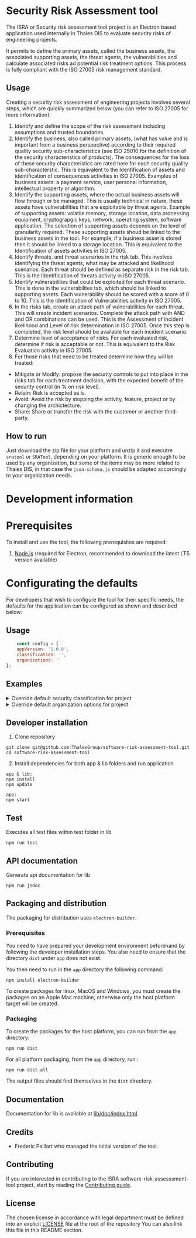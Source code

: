# Security Risk Assessment tool

The ISRA or Security risk assessment tool project is an Electron based application used internally in Thales DIS to evaluate security risks of engineering projects. 

It permits to define the primary assets, called the business assets, the associated supporting assets, the threat agents, the vulnerabilities and calculate associated risks ad potential risk treatment options. This process is fully compliant with the ISO 27005 risk management standard.

## Usage ##

Creating a security risk assessment of engineering projects involves several steps, which are quickly summarized below (you can refer to ISO 27005 for more information):
1. Identify and define the scope of the risk assessment including assumptions and trusted boundaries.
2. Identify the business, also called primary assets, (what has value and is important from a business perspective) according to their required quality security sub-characteristics (see ISO 25010 for the definition of the security characteristics of products). The consequences for the loss of these security characteristics are rated here for each security quality sub-characterstic. This is equivalent to the Identification of assets and identification of consequences activities in ISO 27005. Examples of business assets: a payment service, user personal information, intellectual property or algorithm.
3. Identify the supporting assets, where the actual business assets will flow through or be managed. This is usually technical in nature, these assets have vulnerabilities that are exploitable by threat agents. Example of supporting assets: volatile memory, storage location, data processing equipment, cryptograpgic keys, network, operating system, software application. The selection of supporting assets depends on the level of granularity required. These supporting assets shoud be linked to the business assets in the tool. For example, if a business asset is stored then it should be linked to a storage location. This is equivalent to the Identification of assets activities in ISO 27005.
4. Identify threats, and threat scenarios in the risk tab. This involves identifying the threat agents, what may be attacked and likelihood scenarios. Each threat should be defined as separate risk in the risk tab. This is the Identification of threats activity in ISO 27005.
5. Identify vulnerabilities that could be exploited for each threat scenario. This is done in the vulnerabilites tab, which should be linked to supporting assets. Each vulnerability should be scored with a score of 0 to 10. This is the identification of Vulnerabilities activity in ISO 27005.
6. In the risks tab, create an attack path of vulnerabilities for each threat. This will create incident scenarios. Complete the attack path with AND and OR combinations can be used. This is the Assessment of incident likelihood and Level of risk determination in ISO 27005. Once this step is completed, the risk level should be available for each incident scenario.
7. Determine level of acceptance of risks. For each evaluated risk, determine if risk is acceptable or not. This is equivalent to the Risk Evaluation activity in ISO 27005.
8. For those risks that need to be treated determine how they will be treated:
  * Mitigate or Modify: propose the security controls to put into place in the risks tab for each treatment decision, with the expected benefit of the security control (in % on risk level).
  * Retain: Risk is accepted as is.
  * Avoid:  Avoid the risk by stopping the activity, feature, project or by changing the archictecture.
  * Share: Share or transfer the risk with the customer or another third-party.
   


## How to run ##

Just download the zip file for your platform and unzip it and executre `sratool` or `SRATool`, depending on your platform. It is generic enough to be used by any organization, but some of the items may be more related to Thales DIS, in that case the `json-schema.js` should be adapted accordingly to your organization needs.

# Development information

# Prerequisites ##

To install and use the tool, the following prerequisites are required:

1. [Node.js](https://nodejs.org/en/) (required for Electron, recommended to download the latest LTS version available)

# Configurating the defaults ##

For developers that wish to configure the tool for their specific needs, the defaults for the application can be configured as shown and described below:

## Usage ##

```js
    const config = {
    appVersion: '1.0.0',
    classification: '',
    organizations: ''
};

```

## Examples ##

<details>
  <summary>Override default security classification for project</summary>

```js
  const config = {
    appVersion: '1.0.0',
    classification: 'COMPANY CONFIDENTIAL {PROJECT}'
};

```

</details>


<details>
  <summary>Override default organization options for project</summary>

```js
  const config = {
    appVersion: '1.0.0',
    organizations: ['Governance division','IT division', 'FinTech division']
};
```

</details>


## Developer installation ##

1. Clone repository
```
git clone git@github.com:ThalesGroup/software-risk-assessment-tool.git
cd software-risk-assessment-tool
```
2. Install dependencies for both app & lib folders and run application
```
app & lib:
npm install
npm update

app:
npm start
```

## Test ##

Executes all test files within test folder in lib

```
npm run test
```

## API documentation ##

Generate api documentation for lib

```
npm run jsdoc
```

## Packaging and distribution ##

The packaging for distribution uses `electron-builder`. 

### Prerequisites

You need to have prepared your development environment beforehand by following the developer installation steps. You also need to ensure that the directory  `dist` under `app` does not exist.

You then need to run in the `app` directory the following command:

``` 
npm install electron-builder
```

To create packages for linux, MacOS and Windows, you must create the packages on an Apple Mac machine, otherwise only the host platform target will be created.

### Packaging

To create the packages for the host platform, you can run from the `app` directory:

``` 
npm run dist
```
For all platform packaging, from the `app` directory, run :

``` 
npm run dist-all
```

The output files should find themselves in the `dist` directory.


## Documentation

Documentation for lib is available at [lib/doc/index.html](lib/doc/index.html).

## Credits

* Frederic Paillart who managed the initial version of the tool.

## Contributing

If you are interested in contributing to the ISRA software-risk-assesssment-tool project, start by reading the [Contributing guide](/CONTRIBUTING.md).

## License

The chosen license in accordance with legal department must be defined into an explicit [LICENSE](https://github.com/ThalesGroup/template-project/blob/master/LICENSE) file at the root of the repository
You can also link this file in this README section.
